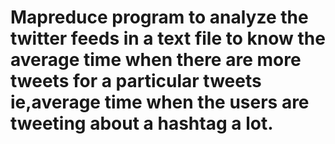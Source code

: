 # Mapreduce program to analyze the twitter feeds in a text file to know the average time when there are more tweets for a particular tweets ie,average time when the users are tweeting about a hashtag a lot.
